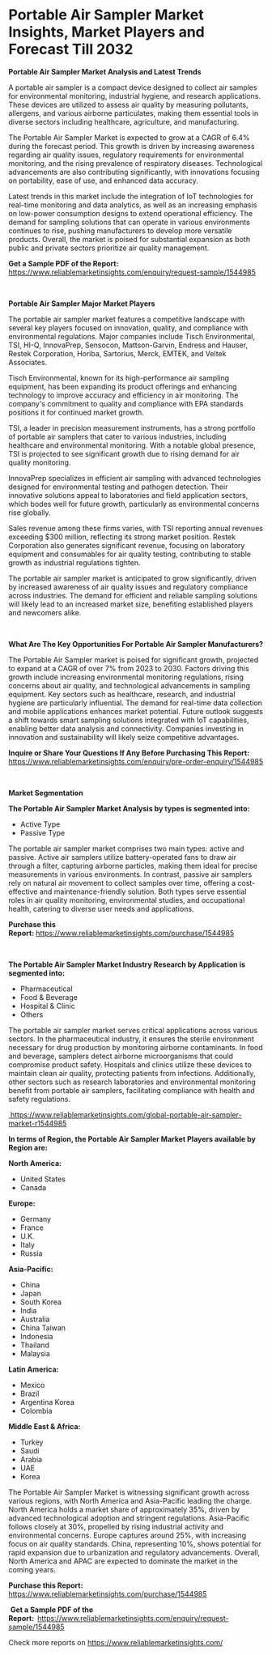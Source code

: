 <p><h1>Portable Air Sampler Market Insights, Market Players and Forecast Till 2032</h1></p><p><strong>Portable Air Sampler Market Analysis and Latest Trends</strong></p>
<p><p>A portable air sampler is a compact device designed to collect air samples for environmental monitoring, industrial hygiene, and research applications. These devices are utilized to assess air quality by measuring pollutants, allergens, and various airborne particulates, making them essential tools in diverse sectors including healthcare, agriculture, and manufacturing.</p><p>The Portable Air Sampler Market is expected to grow at a CAGR of 6.4% during the forecast period. This growth is driven by increasing awareness regarding air quality issues, regulatory requirements for environmental monitoring, and the rising prevalence of respiratory diseases. Technological advancements are also contributing significantly, with innovations focusing on portability, ease of use, and enhanced data accuracy.</p><p>Latest trends in this market include the integration of IoT technologies for real-time monitoring and data analytics, as well as an increasing emphasis on low-power consumption designs to extend operational efficiency. The demand for sampling solutions that can operate in various environments continues to rise, pushing manufacturers to develop more versatile products. Overall, the market is poised for substantial expansion as both public and private sectors prioritize air quality management.</p></p>
<p><strong>Get a Sample PDF of the Report:&nbsp;</strong> <a href="https://www.reliablemarketinsights.com/enquiry/request-sample/1544985?utm_campaign=2217&utm_medium=2&utm_source=Github&utm_content=ia&utm_term=17022025&utm_id=portable-air-sampler">https://www.reliablemarketinsights.com/enquiry/request-sample/1544985</a></p>
<p>&nbsp;</p>
<p><strong>Portable Air Sampler Major Market Players</strong></p>
<p><p>The portable air sampler market features a competitive landscape with several key players focused on innovation, quality, and compliance with environmental regulations. Major companies include Tisch Environmental, TSI, HI-Q, InnovaPrep, Sensocon, Mattson-Garvin, Endress and Hauser, Restek Corporation, Horiba, Sartorius, Merck, EMTEK, and Veltek Associates.</p><p>Tisch Environmental, known for its high-performance air sampling equipment, has been expanding its product offerings and enhancing technology to improve accuracy and efficiency in air monitoring. The company's commitment to quality and compliance with EPA standards positions it for continued market growth.</p><p>TSI, a leader in precision measurement instruments, has a strong portfolio of portable air samplers that cater to various industries, including healthcare and environmental monitoring. With a notable global presence, TSI is projected to see significant growth due to rising demand for air quality monitoring.</p><p>InnovaPrep specializes in efficient air sampling with advanced technologies designed for environmental testing and pathogen detection. Their innovative solutions appeal to laboratories and field application sectors, which bodes well for future growth, particularly as environmental concerns rise globally.</p><p>Sales revenue among these firms varies, with TSI reporting annual revenues exceeding $300 million, reflecting its strong market position. Restek Corporation also generates significant revenue, focusing on laboratory equipment and consumables for air quality testing, contributing to stable growth as industrial regulations tighten.</p><p>The portable air sampler market is anticipated to grow significantly, driven by increased awareness of air quality issues and regulatory compliance across industries. The demand for efficient and reliable sampling solutions will likely lead to an increased market size, benefiting established players and newcomers alike.</p></p>
<p>&nbsp;</p>
<p><strong>What Are The Key Opportunities For Portable Air Sampler Manufacturers?</strong></p>
<p><p>The Portable Air Sampler market is poised for significant growth, projected to expand at a CAGR of over 7% from 2023 to 2030. Factors driving this growth include increasing environmental monitoring regulations, rising concerns about air quality, and technological advancements in sampling equipment. Key sectors such as healthcare, research, and industrial hygiene are particularly influential. The demand for real-time data collection and mobile applications enhances market potential. Future outlook suggests a shift towards smart sampling solutions integrated with IoT capabilities, enabling better data analysis and connectivity. Companies investing in innovation and sustainability will likely seize competitive advantages.</p></p>
<p><strong>Inquire or Share Your Questions If Any Before Purchasing This Report:</strong> <a href="https://www.reliablemarketinsights.com/enquiry/pre-order-enquiry/1544985?utm_campaign=2217&utm_medium=2&utm_source=Github&utm_content=ia&utm_term=17022025&utm_id=portable-air-sampler">https://www.reliablemarketinsights.com/enquiry/pre-order-enquiry/1544985</a></p>
<p>&nbsp;</p>
<p><strong>Market Segmentation</strong></p>
<p><strong>The Portable Air Sampler Market Analysis by types is segmented into:</strong></p>
<p><ul><li>Active Type</li><li>Passive Type</li></ul></p>
<p><p>The portable air sampler market comprises two main types: active and passive. Active air samplers utilize battery-operated fans to draw air through a filter, capturing airborne particles, making them ideal for precise measurements in various environments. In contrast, passive air samplers rely on natural air movement to collect samples over time, offering a cost-effective and maintenance-friendly solution. Both types serve essential roles in air quality monitoring, environmental studies, and occupational health, catering to diverse user needs and applications.</p></p>
<p><strong>Purchase this Report:&nbsp;</strong><a href="https://www.reliablemarketinsights.com/purchase/1544985?utm_campaign=2217&utm_medium=2&utm_source=Github&utm_content=ia&utm_term=17022025&utm_id=portable-air-sampler">https://www.reliablemarketinsights.com/purchase/1544985</a></p>
<p>&nbsp;</p>
<p><strong>The Portable Air Sampler Market Industry Research by Application is segmented into:</strong></p>
<p><ul><li>Pharmaceutical</li><li>Food & Beverage</li><li>Hospital & Clinic</li><li>Others</li></ul></p>
<p><p>The portable air sampler market serves critical applications across various sectors. In the pharmaceutical industry, it ensures the sterile environment necessary for drug production by monitoring airborne contaminants. In food and beverage, samplers detect airborne microorganisms that could compromise product safety. Hospitals and clinics utilize these devices to maintain clean air quality, protecting patients from infections. Additionally, other sectors such as research laboratories and environmental monitoring benefit from portable air samplers, facilitating compliance with health and safety regulations.</p></p>
<p><a href="https://www.reliablemarketinsights.com/global-portable-air-sampler-market-r1544985?utm_campaign=2217&utm_medium=2&utm_source=Github&utm_content=ia&utm_term=17022025&utm_id=portable-air-sampler">&nbsp;https://www.reliablemarketinsights.com/global-portable-air-sampler-market-r1544985</a></p>
<p><strong>In terms of Region, the Portable Air Sampler Market Players available by Region are:</strong></p>
<p>
    <p> <strong> North America: </strong>
        <ul>
            <li>United States</li>
            <li>Canada</li>
        </ul>
        </p> 
    <p> <strong> Europe: </strong>
        <ul>
            <li>Germany</li>
            <li>France</li>
            <li>U.K.</li>
            <li>Italy</li>
            <li>Russia</li>
        </ul>
        </p> 
    <p> <strong> Asia-Pacific: </strong>
        <ul>
            <li>China</li>
            <li>Japan</li>
            <li>South Korea</li>
            <li>India</li>
            <li>Australia</li>
            <li>China Taiwan</li>
            <li>Indonesia</li>
            <li>Thailand</li>
            <li>Malaysia</li>
        </ul>
        </p> 
    <p> <strong> Latin America: </strong>
        <ul>
            <li>Mexico</li>
            <li>Brazil</li>
            <li>Argentina Korea</li>
            <li>Colombia</li>
        </ul>
        </p> 
    <p> <strong> Middle East & Africa: </strong>
        <ul>
            <li>Turkey</li>
            <li>Saudi</li>
            <li>Arabia</li>
            <li>UAE</li>
            <li>Korea</li>
        </ul>
    </p>
    </p>
<p><p>The Portable Air Sampler Market is witnessing significant growth across various regions, with North America and Asia-Pacific leading the charge. North America holds a market share of approximately 35%, driven by advanced technological adoption and stringent regulations. Asia-Pacific follows closely at 30%, propelled by rising industrial activity and environmental concerns. Europe captures around 25%, with increasing focus on air quality standards. China, representing 10%, shows potential for rapid expansion due to urbanization and regulatory advancements. Overall, North America and APAC are expected to dominate the market in the coming years.</p></p>
<p><strong>Purchase this Report: </strong><a href="https://www.reliablemarketinsights.com/purchase/1544985?utm_campaign=2217&utm_medium=2&utm_source=Github&utm_content=ia&utm_term=17022025&utm_id=portable-air-sampler">https://www.reliablemarketinsights.com/purchase/1544985</a></p>
<p>&nbsp;<strong>Get a Sample PDF of the Report:&nbsp;&nbsp;</strong><a href="https://www.reliablemarketinsights.com/enquiry/request-sample/1544985?utm_campaign=2217&utm_medium=2&utm_source=Github&utm_content=ia&utm_term=17022025&utm_id=portable-air-sampler">https://www.reliablemarketinsights.com/enquiry/request-sample/1544985</a></p>
<p><strong></strong></p>
<p>Check more reports on <a href="https://www.reliablemarketinsights.com/?utm_campaign=2217&utm_medium=2&utm_source=Github&utm_content=ia&utm_term=17022025&utm_id=portable-air-sampler">https://www.reliablemarketinsights.com/</a></p>